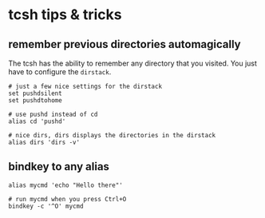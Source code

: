 # tcsh tips & tricks

## remember previous directories automagically

The tcsh has the ability to remember any directory that you visited.
You just have to configure the `dirstack`.

```
# just a few nice settings for the dirstack
set pushdsilent
set pushdtohome

# use pushd instead of cd
alias cd 'pushd'

# nice dirs, dirs displays the directories in the dirstack
alias dirs 'dirs -v'
```

## bindkey to any alias

```
alias mycmd 'echo "Hello there"'

# run mycmd when you press Ctrl+O
bindkey -c '^O' mycmd
```
